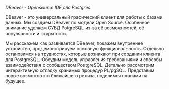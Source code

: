 *DBeaver - Opensource IDE для Postgres*

DBeaver - это универсальный графический клиент для работы с базами данных. Мы создаем DBeaver по модели Open Source. Особенное внимание уделяем СУБД PotgreSQL из-за её возможностей, её популярности и открытости.

Мы расскажем как развивается DBeaver, покажем внутреннее устройство, продемонстрируем основную функциональность. Отдельно остановимся на трудностях, которые возникают при создании клиента для PostgreSQL. Обсудим модель управления требованиями  и способы взаимодействия с сообществом PostgreSQL. Детально рассмотрим интерактивную отладку хранимых процедур PL/pgSQL. Представим новые возможности ближайшего релиза, поделимся планами на будущее.
